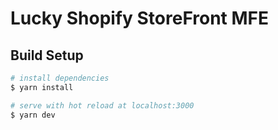 # Lucky Shopify StoreFront MFE

## Build Setup

```bash
# install dependencies
$ yarn install

# serve with hot reload at localhost:3000
$ yarn dev
